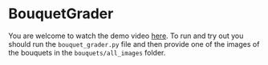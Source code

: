 # BouquetGrader
You are welcome to watch the demo video [here](demo_video.mp4).
To run and try out you should run the `bouquet_grader.py` file 
and then provide one of the images of the bouquets in the `bouquets/all_images` folder.
